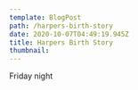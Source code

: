 ```yaml
---
template: BlogPost
path: /harpers-birth-story
date: 2020-10-07T04:49:19.945Z
title: Harpers Birth Story
thumbnail: 
---
```

Friday night
